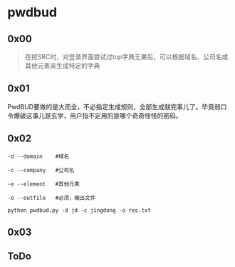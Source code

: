 # pwdbud

## 0x00
>在挖SRC时，对登录界面尝试过top字典无果后，可以根据域名、公司名或其他元素来生成特定的字典

## 0x01
PwdBUD要做的是大而全，不必指定生成规则，全部生成就完事儿了。毕竟弱口令爆破这事儿是玄学，用户指不定用的是哪个奇奇怪怪的密码。
## 0x02
~~~shell
-d --domain    #域名

-c --company   #公司名

-e --element   #其他元素

-o --outfile   #必须，输出文件
~~~
~~~shell
python pwdbud.py -d jd -c jingdong -o res.txt
~~~

## 0x03


## ToDo

